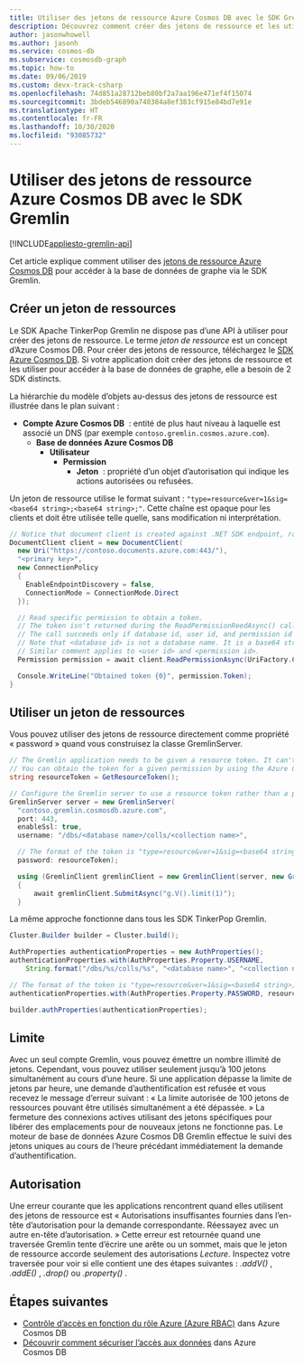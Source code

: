 ```yaml
---
title: Utiliser des jetons de ressource Azure Cosmos DB avec le SDK Gremlin
description: Découvrez comment créer des jetons de ressource et les utiliser pour accéder à la base de données de graphe.
author: jasonwhowell
ms.author: jasonh
ms.service: cosmos-db
ms.subservice: cosmosdb-graph
ms.topic: how-to
ms.date: 09/06/2019
ms.custom: devx-track-csharp
ms.openlocfilehash: 74d851a28712beb80bf2a7aa196e471ef4f15074
ms.sourcegitcommit: 3bdeb546890a740384a8ef383cf915e84bd7e91e
ms.translationtype: HT
ms.contentlocale: fr-FR
ms.lasthandoff: 10/30/2020
ms.locfileid: "93085732"
---
```

# <a name="use-azure-cosmos-db-resource-tokens-with-the-gremlin-sdk"></a>Utiliser des jetons de ressource Azure Cosmos DB avec le SDK Gremlin
[!INCLUDE[appliesto-gremlin-api](includes/appliesto-gremlin-api.md)]

Cet article explique comment utiliser des [jetons de ressource Azure Cosmos DB](secure-access-to-data.md) pour accéder à la base de données de graphe via le SDK Gremlin.

## <a name="create-a-resource-token"></a>Créer un jeton de ressources

Le SDK Apache TinkerPop Gremlin ne dispose pas d’une API à utiliser pour créer des jetons de ressource. Le terme *jeton de ressource* est un concept d’Azure Cosmos DB. Pour créer des jetons de ressource, téléchargez le [SDK Azure Cosmos DB](sql-api-sdk-dotnet.md). Si votre application doit créer des jetons de ressource et les utiliser pour accéder à la base de données de graphe, elle a besoin de 2 SDK distincts.

La hiérarchie du modèle d’objets au-dessus des jetons de ressource est illustrée dans le plan suivant :

- **Compte Azure Cosmos DB**  : entité de plus haut niveau à laquelle est associé un DNS (par exemple `contoso.gremlin.cosmos.azure.com`).
  - **Base de données Azure Cosmos DB**
    - **Utilisateur**
      - **Permission**
        - **Jeton**  : propriété d’un objet d’autorisation qui indique les actions autorisées ou refusées.

Un jeton de ressource utilise le format suivant : `"type=resource&ver=1&sig=<base64 string>;<base64 string>;"`. Cette chaîne est opaque pour les clients et doit être utilisée telle quelle, sans modification ni interprétation.

```csharp
// Notice that document client is created against .NET SDK endpoint, rather than Gremlin.
DocumentClient client = new DocumentClient(
  new Uri("https://contoso.documents.azure.com:443/"), 
  "<primary key>", 
  new ConnectionPolicy 
  {
    EnableEndpointDiscovery = false, 
    ConnectionMode = ConnectionMode.Direct 
  });

  // Read specific permission to obtain a token.
  // The token isn't returned during the ReadPermissionReedAsync() call.
  // The call succeeds only if database id, user id, and permission id already exist. 
  // Note that <database id> is not a database name. It is a base64 string that represents the database identifier, for example "KalVAA==".
  // Similar comment applies to <user id> and <permission id>.
  Permission permission = await client.ReadPermissionAsync(UriFactory.CreatePermissionUri("<database id>", "<user id>", "<permission id>"));

  Console.WriteLine("Obtained token {0}", permission.Token);
}
```

## <a name="use-a-resource-token"></a>Utiliser un jeton de ressources
Vous pouvez utiliser des jetons de ressource directement comme propriété « password » quand vous construisez la classe GremlinServer.

```csharp
// The Gremlin application needs to be given a resource token. It can't discover the token on its own.
// You can obtain the token for a given permission by using the Azure Cosmos DB SDK, or you can pass it into the application as a command line argument or configuration value.
string resourceToken = GetResourceToken();

// Configure the Gremlin server to use a resource token rather than a primary key.
GremlinServer server = new GremlinServer(
  "contoso.gremlin.cosmosdb.azure.com",
  port: 443,
  enableSsl: true,
  username: "/dbs/<database name>/colls/<collection name>",

  // The format of the token is "type=resource&ver=1&sig=<base64 string>;<base64 string>;".
  password: resourceToken);

  using (GremlinClient gremlinClient = new GremlinClient(server, new GraphSON2Reader(), new GraphSON2Writer(), GremlinClient.GraphSON2MimeType))
  {
      await gremlinClient.SubmitAsync("g.V().limit(1)");
  }
```

La même approche fonctionne dans tous les SDK TinkerPop Gremlin.

```java
Cluster.Builder builder = Cluster.build();

AuthProperties authenticationProperties = new AuthProperties();
authenticationProperties.with(AuthProperties.Property.USERNAME,
    String.format("/dbs/%s/colls/%s", "<database name>", "<collection name>"));

// The format of the token is "type=resource&ver=1&sig=<base64 string>;<base64 string>;".
authenticationProperties.with(AuthProperties.Property.PASSWORD, resourceToken);

builder.authProperties(authenticationProperties);
```

## <a name="limit"></a>Limite

Avec un seul compte Gremlin, vous pouvez émettre un nombre illimité de jetons. Cependant, vous pouvez utiliser seulement jusqu’à 100 jetons simultanément au cours d’une heure. Si une application dépasse la limite de jetons par heure, une demande d’authentification est refusée et vous recevez le message d’erreur suivant : « La limite autorisée de 100 jetons de ressources pouvant être utilisés simultanément a été dépassée. » La fermeture des connexions actives utilisant des jetons spécifiques pour libérer des emplacements pour de nouveaux jetons ne fonctionne pas. Le moteur de base de données Azure Cosmos DB Gremlin effectue le suivi des jetons uniques au cours de l’heure précédant immédiatement la demande d’authentification.

## <a name="permission"></a>Autorisation

Une erreur courante que les applications rencontrent quand elles utilisent des jetons de ressource est « Autorisations insuffisantes fournies dans l’en-tête d’autorisation pour la demande correspondante. Réessayez avec un autre en-tête d’autorisation. » Cette erreur est retournée quand une traversée Gremlin tente d’écrire une arête ou un sommet, mais que le jeton de ressource accorde seulement des autorisations *Lecture*. Inspectez votre traversée pour voir si elle contient une des étapes suivantes : *.addV()* , *.addE()* , *.drop()* ou *.property()* .

## <a name="next-steps"></a>Étapes suivantes
* [Contrôle d’accès en fonction du rôle Azure (Azure RBAC)](role-based-access-control.md) dans Azure Cosmos DB
* [Découvrir comment sécuriser l’accès aux données](secure-access-to-data.md) dans Azure Cosmos DB
